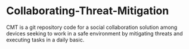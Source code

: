 # Collaborating-Threat-Mitigation
CMT is a git repository code  for a social collaboration solution among devices  seeking to work in a safe environment by mitigating threats and executing tasks in a daily basic. 

